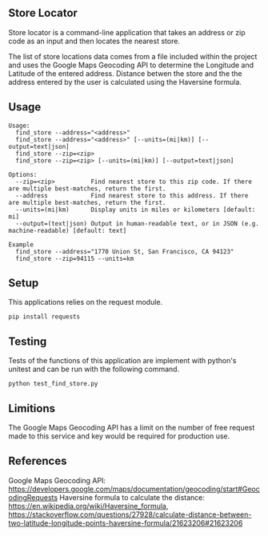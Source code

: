 ## Store Locator

Store locator is a command-line application that takes an address or zip code as an input and then locates the nearest store.  

The list of store locations data comes from a file included within the project and uses the Google Maps Geocoding API to determine the Longitude and Latitude of the entered address. Distance betwen the store and the the address entered by the user is calculated using the Haversine formula.  

## Usage

```
Usage:
  find_store --address="<address>"
  find_store --address="<address>" [--units=(mi|km)] [--output=text|json]
  find_store --zip=<zip>
  find_store --zip=<zip> [--units=(mi|km)] [--output=text|json]

Options:
  --zip=<zip>          Find nearest store to this zip code. If there are multiple best-matches, return the first.
  --address            Find nearest store to this address. If there are multiple best-matches, return the first.
  --units=(mi|km)      Display units in miles or kilometers [default: mi]
  --output=(text|json) Output in human-readable text, or in JSON (e.g. machine-readable) [default: text]

Example
  find_store --address="1770 Union St, San Francisco, CA 94123"
  find_store --zip=94115 --units=km
```

## Setup

This applications relies on the request module.

```
pip install requests
```

## Testing

Tests of the functions of this application are implement with python's unitest and can be run with the following command.

```
python test_find_store.py
```
## Limitions
  The Google Maps Geocoding API has a limit on the number of free request made to this service and key would be required for production use.

## References

  Google Maps Geocoding API: https://developers.google.com/maps/documentation/geocoding/start#GeocodingRequests
  Haversine formula to calculate the distance: https://en.wikipedia.org/wiki/Haversine_formula, https://stackoverflow.com/questions/27928/calculate-distance-between-two-latitude-longitude-points-haversine-formula/21623206#21623206
